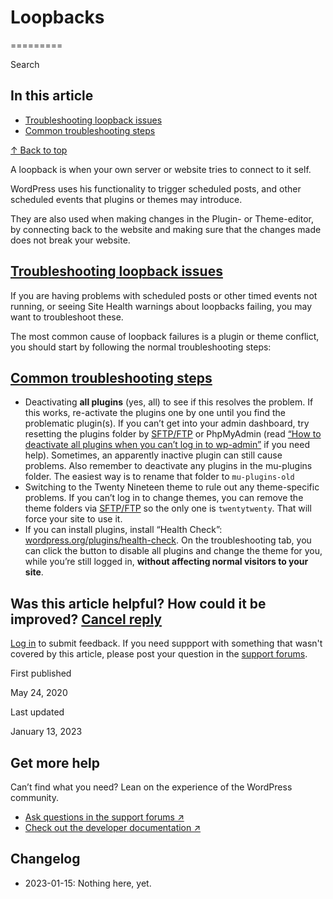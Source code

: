 # Loopbacks

=========

Search

In this article
---------------

*   [Troubleshooting loopback issues](#troubleshooting-loopback-issues)
*   [Common troubleshooting steps](#common-troubleshooting-steps)

[↑ Back to top](#wp--skip-link--target)

A loopback is when your own server or website tries to connect to it self.

WordPress uses his functionality to trigger scheduled posts, and other scheduled events that plugins or themes may introduce.

They are also used when making changes in the Plugin- or Theme-editor, by connecting back to the website and making sure that the changes made does not break your website.

[Troubleshooting loopback issues](#troubleshooting-loopback-issues)
-------------------------------------------------------------------

If you are having problems with scheduled posts or other timed events not running, or seeing Site Health warnings about loopbacks failing, you may want to troubleshoot these.

The most common cause of loopback failures is a plugin or theme conflict, you should start by following the normal troubleshooting steps:

[Common troubleshooting steps](#common-troubleshooting-steps)
-------------------------------------------------------------

*   Deactivating **all plugins** (yes, all) to see if this resolves the problem. If this works, re-activate the plugins one by one until you find the problematic plugin(s). If you can’t get into your admin dashboard, try resetting the plugins folder by [SFTP/FTP](https://wordpress.org/documentation/article/ftp-clients/) or PhpMyAdmin (read [“How to deactivate all plugins when you can’t log in to wp-admin”](https://wordpress.org/documentation/article/faq-troubleshooting/) if you need help). Sometimes, an apparently inactive plugin can still cause problems. Also remember to deactivate any plugins in the mu-plugins folder. The easiest way is to rename that folder to `mu-plugins-old`
*   Switching to the Twenty Nineteen theme to rule out any theme-specific problems. If you can’t log in to change themes, you can remove the theme folders via [SFTP/FTP](https://wordpress.org/documentation/article/ftp-clients/) so the only one is `twentytwenty`. That will force your site to use it.
*   If you can install plugins, install “Health Check”: [wordpress.org/plugins/health-check](https://wordpress.org/plugins/health-check/). On the troubleshooting tab, you can click the button to disable all plugins and change the theme for you, while you’re still logged in, **without affecting normal visitors to your site**.

Was this article helpful? How could it be improved? [Cancel reply](/documentation/article/loopbacks/#respond)
-------------------------------------------------------------------------------------------------------------

[Log in](https://login.wordpress.org/?redirect_to=https%3A%2F%2Fwordpress.org%2Fdocumentation%2Farticle%2Floopbacks%2F&locale=en_US) to submit feedback. If you need suppport with something that wasn't covered by this article, please post your question in the [support forums](https://wordpress.org/documentation/forums/).

First published

May 24, 2020

Last updated

January 13, 2023

Get more help
-------------

Can’t find what you need? Lean on the experience of the WordPress community.

*   [Ask questions in the support forums ↗︎](https://wordpress.org/support/forums/)
*   [Check out the developer documentation ↗︎](https://developer.wordpress.org/)




## Changelog

- 2023-01-15: Nothing here, yet.
